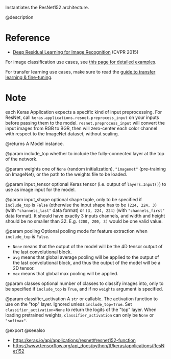 Instantiates the ResNet152 architecture.

@description

# Reference
- [Deep Residual Learning for Image Recognition](
    https://arxiv.org/abs/1512.03385) (CVPR 2015)

For image classification use cases, see [this page for detailed examples](
    https://keras.io/api/applications/#usage-examples-for-image-classification-models).

For transfer learning use cases, make sure to read the
[guide to transfer learning & fine-tuning](
    https://keras.io/guides/transfer_learning/).

# Note
each Keras Application expects a specific kind of input preprocessing.
For ResNet, call `keras.applications.resnet.preprocess_input` on your
inputs before passing them to the model. `resnet.preprocess_input` will convert
the input images from RGB to BGR, then will zero-center each color channel with
respect to the ImageNet dataset, without scaling.

@returns
    A Model instance.

@param include_top
whether to include the fully-connected
layer at the top of the network.

@param weights
one of `None` (random initialization),
`"imagenet"` (pre-training on ImageNet), or the path to the weights
file to be loaded.

@param input_tensor
optional Keras tensor (i.e. output of `layers.Input()`)
to use as image input for the model.

@param input_shape
optional shape tuple, only to be specified if `include_top`
is `False` (otherwise the input shape has to be `(224, 224, 3)`
(with `"channels_last"` data format) or `(3, 224, 224)`
(with `"channels_first"` data format). It should have exactly 3
inputs channels, and width and height should be no smaller than 32.
E.g. `(200, 200, 3)` would be one valid value.

@param pooling
Optional pooling mode for feature extraction when `include_top`
is `False`.
- `None` means that the output of the model will be the 4D tensor
        output of the last convolutional block.
- `avg` means that global average pooling will be applied to the output
        of the last convolutional block, and thus the output of the
        model will be a 2D tensor.
- `max` means that global max pooling will be applied.

@param classes
optional number of classes to classify images into, only to be
specified if `include_top` is `True`, and if no `weights` argument is
specified.

@param classifier_activation
A `str` or callable. The activation function to
use on the "top" layer. Ignored unless `include_top=True`. Set
`classifier_activation=None` to return the logits of the "top" layer.
When loading pretrained weights, `classifier_activation` can only
be `None` or `"softmax"`.

@export
@seealso
+ <https:/keras.io/api/applications/resnet#resnet152-function>
+ <https://www.tensorflow.org/api_docs/python/tf/keras/applications/ResNet152>
